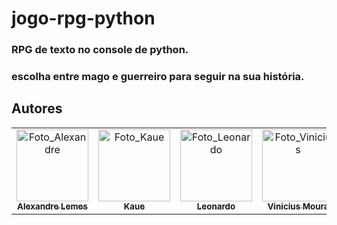 # jogo-rpg-python

### RPG de texto no console de python.
### escolha entre mago e guerreiro para seguir na sua história.

## Autores

<div align="center">
    <table>
    <tr>
        <td align="center" >
        <a href="https://github.com/alemes7">
            <img src="https://avatars.githubusercontent.com/alemes7" width="115px;" alt="Foto_Alexandre"/><br>
            <sub>
            <b>Alexandre Lemes</b>
            </sub>
        </a>
        </td>
        <td align="center">
        <a href="https://github.com/kauex55">
            <img src="https://avatars.githubusercontent.com/kauex55" width="115px;" alt="Foto_Kaue"/><br>
            <sub>
            <b>Kaue</b>
            </sub>
        </a>
        </td>
        <td align="center">
        <a href="https://github.com/leonardo25">
            <img src="https://avatars.githubusercontent.com/leonardo25" width="115px;" alt="Foto_Leonardo"/><br>
            <sub>
            <b>Leonardo</b>
            </sub>
        </a>
        </td>
        <td align="center">
        <a href="https://github.com/s4muraii">
            <img src="https://avatars.githubusercontent.com/s4muraii" width="115px;" alt="Foto_Vinicius"/><br>
            <sub>
            <b>Vinicius Moura</b>
            </sub>
        </a>
        </td>
        <td align="center">
        <a href="https://github.com/Projectyuuri07">
            <img src="https://avatars.githubusercontent.com/Projectyuuri07" width="115px;" alt="Foto_Yuri"/><br>
            <sub>
            <b>Yuri Azevedo</b>
            </sub>
        </a>
        </td>
    </tr>
    </table>
</div>
